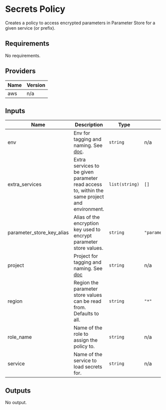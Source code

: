 # Secrets Policy

Creates a policy to access encrypted parameters in Parameter Store for a given service (or prefix).

<!-- START -->
## Requirements

No requirements.

## Providers

| Name | Version |
|------|---------|
| aws | n/a |

## Inputs

| Name | Description | Type | Default | Required |
|------|-------------|------|---------|:--------:|
| env | Env for tagging and naming. See [doc](../README.md#consistent-tagging). | `string` | n/a | yes |
| extra\_services | Extra services to be given parameter read access to, within the same project and environment. | `list(string)` | `[]` | no |
| parameter\_store\_key\_alias | Alias of the encryption key used to encrypt parameter store values. | `string` | `"parameter_store_key"` | no |
| project | Project for tagging and naming. See [doc](../README.md#consistent-tagging) | `string` | n/a | yes |
| region | Region the parameter store values can be read from. Defaults to all. | `string` | `"*"` | no |
| role\_name | Name of the role to assign the policy to. | `string` | n/a | yes |
| service | Name of the service to load secrets for. | `string` | n/a | yes |

## Outputs

No output.

<!-- END -->
